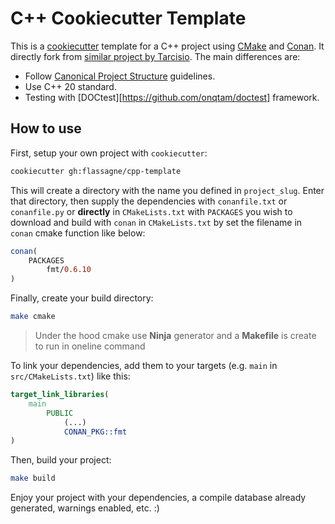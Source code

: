 # C++ Cookiecutter Template

This is a [cookiecutter](https://github.com/cookiecutter/cookiecutter) template
for a C++ project using [CMake](https://cmake.org) and [Conan](conan.io). It
directly fork from [similar project by Tarcisio](https://github.com/lefticus/cpp_starter_project). The main differences
are:

- Follow [Canonical Project Structure](http://www.open-std.org/jtc1/sc22/wg21/docs/papers/2018/p1204r0.html) guidelines.
- Use C++ 20 standard.
- Testing with [DOCtest][https://github.com/onqtam/doctest] framework.

## How to use

First, setup your own project with `cookiecutter`:

```bash
cookiecutter gh:flassagne/cpp-template
```

This will create a directory with the name you defined in `project_slug`.
Enter that directory, then supply the dependencies with `conanfile.txt` or `conanfile.py` or **directly** in `CMakeLists.txt` with `PACKAGES` you wish to download and
build with `conan` in `CMakeLists.txt` by set the filename in `conan` cmake function like below:

```cmake
conan(
    PACKAGES
        fmt/0.6.10
)
```

Finally, create your build directory:

```bash
make cmake
```

> Under the hood cmake use **Ninja** generator and a **Makefile** is create to run in oneline command

To link your dependencies, add them to your targets (e.g. `main` in
`src/CMakeLists.txt`) like this:

```cmake
target_link_libraries(
    main
        PUBLIC
            (...)
            CONAN_PKG::fmt
)
```

Then, build your project:

```bash
make build
```

Enjoy your project with your dependencies, a compile database already generated,
warnings enabled, etc. :)
